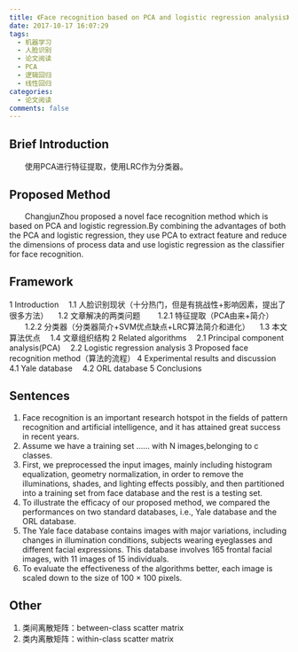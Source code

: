 ```yaml
---
title: 《Face recognition based on PCA and logistic regression analysis》阅读笔记
date: 2017-10-17 16:07:29
tags:
  - 机器学习
  - 人脸识别
  - 论文阅读
  - PCA
  - 逻辑回归
  - 线性回归
categories:
  - 论文阅读
comments: false
---
```

## Brief Introduction
&emsp;&emsp;使用PCA进行特征提取，使用LRC作为分类器。

## Proposed Method
&emsp;&emsp;ChangjunZhou proposed a novel face recognition method which is based on PCA and logistic regression.By combining the advantages of both the PCA and logistic regression, they use PCA to extract feature and reduce the dimensions of process data and use logistic regression as the classifier for face recognition.

## Framework
1 Introduction
&emsp;1.1 人脸识别现状（十分热门，但是有挑战性+影响因素，提出了很多方法）
&emsp;1.2 文章解决的两类问题
&emsp;&emsp;1.2.1 特征提取（PCA由来+简介）
&emsp;&emsp;1.2.2 分类器（分类器简介+SVM优点缺点+LRC算法简介和进化）
&emsp;1.3 本文算法优点
&emsp;1.4 文章组织结构
2 Related algorithms
&emsp;2.1 Principal component analysis(PCA)
&emsp;2.2 Logistic regression analysis
3 Proposed face recognition method（算法的流程）
4 Experimental results and discussion
&emsp;4.1 Yale database
&emsp;4.2 ORL database
5 Conclusions

## Sentences
1. Face recognition is an important research hotspot in the fields of pattern recognition and artificial intelligence, and it has attained great success in recent years.
2. Assume we have a training set …… with N images,belonging to c classes.
3. First, we preprocessed the input images, mainly including histogram equalization, geometry normalization, in order to remove the illuminations, shades, and lighting effects possibly, and then partitioned into a training set from face database and the rest is a testing set.
4. To illustrate the efficacy of our proposed method, we compared the performances on two standard databases, i.e., Yale database and the ORL database.
5. The Yale face database contains images with major variations, including changes in illumination conditions, subjects wearing eyeglasses and different facial expressions. This database involves 165 frontal facial images, with 11 images of 15 individuals.
6. To evaluate the effectiveness of the algorithms better, each image is scaled down to the size of 100 × 100 pixels.

## Other
1. 类间离散矩阵：between-class scatter matrix
2. 类内离散矩阵：within-class scatter matrix